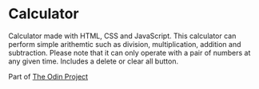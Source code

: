 # Calculator

Calculator made with HTML, CSS and JavaScript. 
This calculator can perform simple arithemtic such as division, multiplication, addition and subtraction.
Please note that it can only operate with a pair of numbers at any given time.
Includes a delete or clear all button. 



Part of [The Odin Project](https://www.theodinproject.com/)
